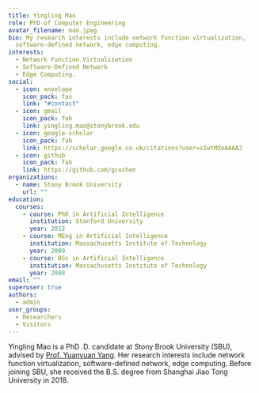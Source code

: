 ```yaml
---
title: Yingling Mao
role: PhD of Computer Engineering
avatar_filename: mao.jpeg
bio: My research interests include network function virtualization,
  software-defined network, edge computing.
interests:
  - Network Function Virtualization
  - Software-Defined Network
  - Edge Computing.
social:
  - icon: envelope
    icon_pack: fas
    link: "#contact"
  - icon: gmail
    icon_pack: fab
    link: yingling.mao@stonybrook.edu
  - icon: google-scholar
    icon_pack: fab
    link: https://scholar.google.co.uk/citations?user=sIwtMXoAAAAJ
  - icon: github
    icon_pack: fab
    link: https://github.com/gcushen
organizations:
  - name: Stony Brook University
    url: ""
education:
  courses:
    - course: PhD in Artificial Intelligence
      institution: Stanford University
      year: 2012
    - course: MEng in Artificial Intelligence
      institution: Massachusetts Institute of Technology
      year: 2009
    - course: BSc in Artificial Intelligence
      institution: Massachusetts Institute of Technology
      year: 2008
email: ""
superuser: true
authors:
  - admin
user_groups:
  - Researchers
  - Visitors
---
```

Yingling Mao is a PhD .D. candidate at Stony Brook University (SBU), advised by [Prof. Yuanyuan Yang](http://www.ece.stonybrook.edu/~yang). Her research interests include network function virtualization, software-defined network, edge computing. Before joining SBU, she received the B.S. degree from Shanghai Jiao Tong University in 2018.